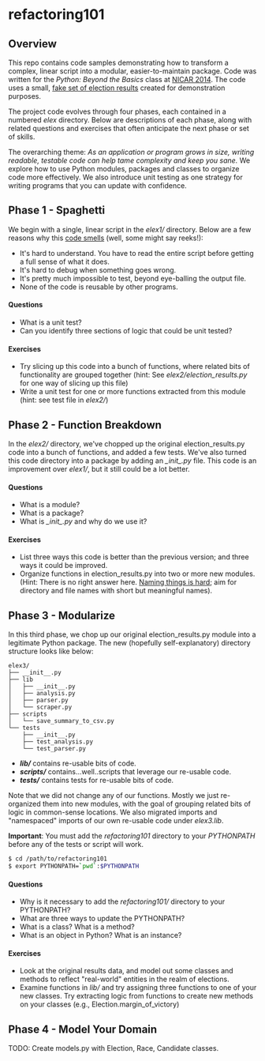 # refactoring101

## Overview

This repo contains code samples demonstrating how to transform a complex, linear script into a modular, easier-to-maintain package. Code was written for the *Python: Beyond the Basics* class at [NICAR 2014](http://ire.org/conferences/nicar-2014/). The code uses a small, [fake set of election results](https://docs.google.com/spreadsheet/pub?key=0AhhC0IWaObRqdGFkUW1kUmp2ZlZjUjdTYV9lNFJ5RHc&output=csv) created for demonstration purposes.

The project code evolves through four phases, each contained in a numbered *elex* directory. Below are descriptions of each phase, along with related questions and exercises that often anticipate the next phase or set of skills. 

The overarching theme: *As an application or program grows in size, writing readable, testable code can help tame complexity and keep you sane.* We explore how to use Python modules, packages and classes to organize
code more effectively. We also introduce unit testing as one strategy for writing programs that you can update with confidence.

## Phase 1 - Spaghetti

We begin with a single, linear script in the _elex1/_ directory. Below are a few reasons why this [code smells](http://en.wikipedia.org/wiki/Code_smell) (well, some might say reeks!):

* It's hard to understand. You have to read the entire script before getting a full sense of what it does.
* It's hard to debug when something goes wrong.
* It's pretty much impossible to test, beyond eye-balling the output file.
* None of the code is reusable by other programs.

#### Questions

* What is a unit test? 
* Can you identify three sections of logic that could be unit tested?


####  Exercises

* Try slicing up this code into a bunch of functions, where related bits of functionality are grouped together (hint: See
*elex2/election_results.py* for one way of slicing up this file)
* Write a unit test for one or more functions extracted from this module (hint: see test file in _elex2/_)


## Phase 2 - Function Breakdown

In the _elex2/_ directory, we've chopped up the original election_results.py code into a bunch of
functions, and added a few tests. We've also turned this code directory
into a package by adding an *\__init__.py* file.  This code is an improvement over _elex1/_, but it still
could be a lot better.

#### Questions

* What is a module?
* What is a package?
* What is *\__init__.py* and why do we use it?

#### Exercises

* List three ways this code is better than the previous version; and three ways it could be improved.
* Organize functions in election_results.py into two or more new modules. (Hint: There is no right answer here. [Naming things is hard](http://martinfowler.com/bliki/TwoHardThings.html); aim for directory and file names with short but meaningful names).

## Phase 3 - Modularize

In this third phase, we chop up our original election_results.py module into a legitimate 
Python package. The new (hopefully self-explanatory) directory structure looks like below:

```
elex3/
├── __init__.py
├── lib
│   ├── __init__.py
│   ├── analysis.py
│   ├── parser.py
│   └── scraper.py
├── scripts
│   └── save_summary_to_csv.py
└── tests
    ├── __init__.py
    ├── test_analysis.py
    └── test_parser.py

```

* **_lib/_** contains re-usable bits of code.
* **_scripts/_** contains...well..scripts that leverage our re-usable code.
* **_tests/_** contains tests for re-usable bits of code.

Note that we did not change any of our functions. Mostly we just re-organized them into new modules, 
with the goal of grouping related bits of logic in common-sense locations. We also migrated
imports and "namespaced" imports of our own re-usable code under _elex3.lib_.

**Important**: You must add the _refactoring101_ directory to your _PYTHONPATH_ before any of the tests or script will work. 

```bash
$ cd /path/to/refactoring101
$ export PYTHONPATH=`pwd`:$PYTHONPATH
```

#### Questions

* Why is it necessary to add the _refactoring101/_ directory to your PYTHONPATH?
* What are three ways to update the PYTHONPATH?
* What is a class? What is a method? 
* What is an object in Python? What is an instance?

#### Exercises

* Look at the original results data, and model out some
  classes and methods to reflect "real-world" entities in the realm of elections.
* Examine functions in _lib/_ and try assigning three functions to 
  one of your new classes. Try extracting logic from functions to create
  new methods on your classes (e.g., Election.margin_of_victory)

## Phase 4 - Model Your Domain

TODO: Create models.py with Election, Race, Candidate classes.
